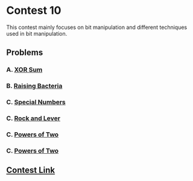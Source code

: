 # Contest 10

This contest mainly focuses on bit manipulation and different techniques used in bit manipulation.

## Problems

### A. [XOR Sum](https://codeforces.com/gym/436344/problem/A)
### B. [Raising Bacteria](https://codeforces.com/gym/436344/problem/B)
### C. [Special Numbers](https://codeforces.com/gym/436344/problem/C)
### C. [Rock and Lever](https://codeforces.com/gym/436344/problem/D)
### C. [Powers of Two](https://codeforces.com/gym/436344/problem/E)
### C. [Powers of Two](https://codeforces.com/gym/436344/problem/F)


## [Contest Link](https://codeforces.com/gym/436344)
